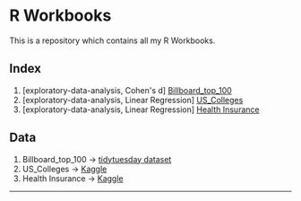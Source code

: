 # R Workbooks
This is a repository which contains all my R Workbooks.
## Index 
    
1. [exploratory-data-analysis, Cohen's d] [Billboard_top_100](https://github.com/tanmaychk/R-workbooks/tree/main/Billboard_top_100)
2. [exploratory-data-analysis, Linear Regression] [US_Colleges](https://github.com/tanmaychk/R-workbooks/tree/main/US%20Colleges)
3. [exploratory-data-analysis, Linear Regression] [Health Insurance](https://github.com/tanmaychk/R-workbooks/tree/main/Health_Insurance)

## Data 
    
1. Billboard_top_100 -> [tidytuesday dataset](https://github.com/rfordatascience/tidytuesday/tree/master/data/2021/2021-09-14)
2. US_Colleges -> [Kaggle](https://www.kaggle.com/datasets/yashgpt/us-college-data)
3. Health Insurance -> [Kaggle](https://www.kaggle.com/datasets/mirichoi0218/insurance)

-------------------------

